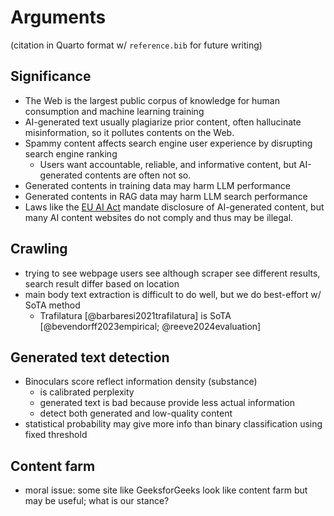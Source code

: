 # Arguments

(citation in Quarto format w/ `reference.bib` for future writing)

## Significance

- The Web is the largest public corpus of knowledge for human consumption and
    machine learning training
- AI-generated text usually plagiarize prior content,
    often hallucinate misinformation, so it pollutes contents on the Web.
- Spammy content affects search engine user experience by
    disrupting search engine ranking
    - Users want accountable, reliable, and informative content, but
        AI-generated contents are often not so.
- Generated contents in training data may harm LLM performance
- Generated contents in RAG data may harm LLM search performance
- Laws like the [EU AI
    Act](https://www.europarl.europa.eu/topics/en/article/20230601STO93804/eu-ai-act-first-regulation-on-artificial-intelligence)
    mandate disclosure of AI-generated content, but
    many AI content websites do not comply and thus may be illegal.

## Crawling

- trying to see webpage users see although scraper see different results,
    search result differ based on location
- main body text extraction is difficult to do well, but
    we do best-effort w/ SoTA method
    - Trafilatura [@barbaresi2021trafilatura]
        is SoTA [@bevendorff2023empirical; @reeve2024evaluation]

## Generated text detection

- Binoculars score reflect information density (substance)
    - is calibrated perplexity
    - generated text is bad because provide less actual information
    - detect both generated and low-quality content
- statistical probability may give more info than
    binary classification using fixed threshold

## Content farm

- moral issue: some site like GeeksforGeeks look like content farm but
    may be useful; what is our stance?

